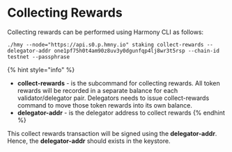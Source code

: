 # Collecting Rewards

Collecting rewards can be performed using Harmony CLI as follows:

```text
./hmy --node="https://api.s0.p.hmny.io" staking collect-rewards --delegator-addr one1pf75h0t4am90z8uv3y0dgunfqp4lj8wr3t5rsp --chain-id testnet --passphrase
```

{% hint style="info" %}
* **collect-rewards** - is the subcommand for collecting rewards. All token rewards will be recorded in a separate balance for each validator/delegator pair. Delegators needs to issue collect-rewards command to move those token rewards into its own balance.
* **delegator-addr** - is the delegator address to collect rewards
{% endhint %}

This collect rewards transaction will be signed using the **delegator-addr**. Hence, the **delegator-addr** should exists in the keystore.

